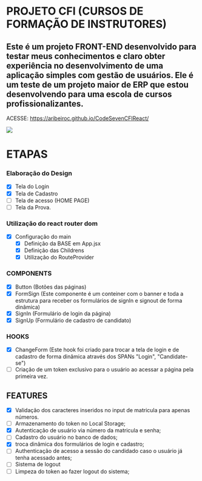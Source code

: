 # PROJETO CFI (CURSOS DE FORMAÇÃO DE INSTRUTORES)

## Este é um projeto FRONT-END desenvolvido para testar meus conhecimentos e claro obter experiência no desenvolvimento de uma aplicação simples com gestão de usuários. Ele é um teste de um projeto maior de ERP que estou desenvolvendo para uma escola de cursos profissionalizantes.

<div>
  <p>ACESSE:  <a href="https://aribeiroc.github.io/CodeSevenCFIReact/">https://aribeiroc.github.io/CodeSevenCFIReact/</a></p>
  <img src="https://cdn.discordapp.com/attachments/1037246336669601812/1306845899401465898/image.png?ex=6746a716&is=67455596&hm=5b2651f4660a9085d2a508272f96441a32ad3ba51f1eb1fed0f91537dcdc8147&"
</div>

# ETAPAS

### Elaboração do Design
- [X] Tela do Login
- [X] Tela de Cadastro
- [ ] Tela de acesso (HOME PAGE)
- [ ] Tela da Prova.

### Utilização do react router dom
- [X] Configuração do main
  - [X] Definição da BASE em App.jsx
  - [X] Definição das Childrens
  - [X] Utilização do RouteProvider

### COMPONENTS
- [X] Button (Botões das páginas)
- [X] FormSign (Este componente é um conteiner com o banner e toda a estrutura para receber os formulários de signIn e signout de forma dinâmica)
- [X] SignIn (Formulário de login da página)
- [X] SignUp (Formulário de cadastro de candidato)

### HOOKS
- [X] ChangeForm (Este hook foi criado para trocar a tela de login e de cadastro de forma dinâmica através dos SPANs "Login", "Candidate-se")
- [ ] Criação de um token exclusivo para o usuário ao acessar a página pela primeira vez.

## FEATURES
- [X] Validação dos caracteres inseridos no input de matricula para apenas números.
- [ ] Armazenamento do token no Local Storage;
- [X] Autenticação de usuário via número da matricula e senha;
- [ ] Cadastro do usuário no banco de dados;
- [X] troca dinâmica dos formulários de login e cadastro;
- [ ] Authenticação de acesso a sessão do candidado caso o usuário já tenha acessado antes;
- [ ] Sistema de logout
- [ ] Limpeza do token ao fazer logout do sistema;

